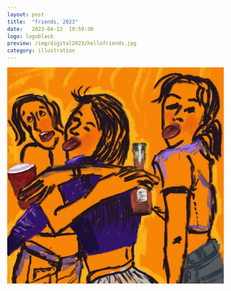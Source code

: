 ```yaml
---
layout: post
title:  "friends, 2023"
date:   2023-04-12  19:59:30
logo: logoblack
preview: /img/digital2023/hellofriends.jpg
category: illustration
---
```



![christine lagarde](/img/digital2023/hellofriends.jpg) 